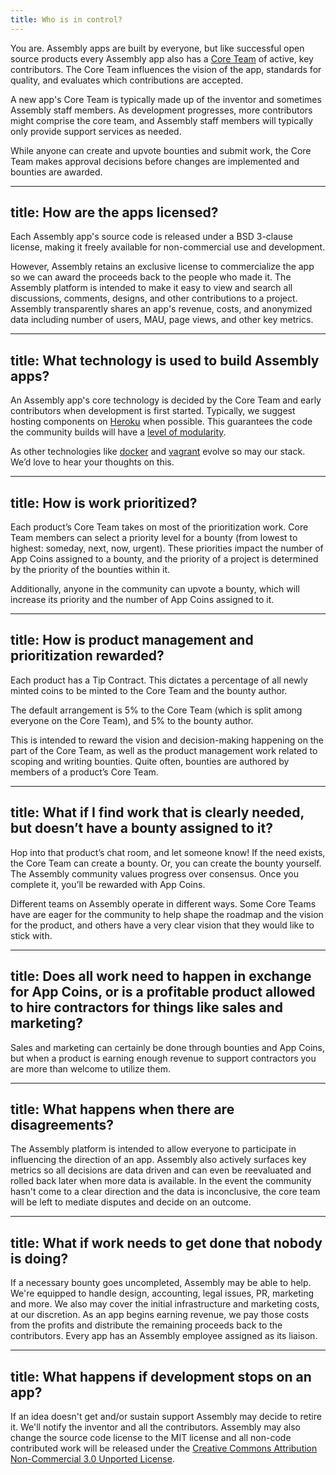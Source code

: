 ```yaml
---
title: Who is in control?
---
```


You are. Assembly apps are built by everyone, but like successful open source products every Assembly app also has a [Core Team](https://www.google.com/url?q=https%3A%2F%2Fassembly.com%2Fcore-team&sa=D&sntz=1&usg=AFQjCNH5QB9F3K1XC3Zd9q1vmNFoedsotA) of active, key contributors. The Core Team influences the vision of the app, standards for quality, and evaluates which contributions are accepted.


A new app's Core Team is typically made up of the inventor and sometimes Assembly staff members. As development progresses, more contributors might comprise the core team, and Assembly staff members will typically only provide support services as needed.

While anyone can create and upvote bounties and submit work, the Core Team makes approval decisions before changes are implemented and bounties are awarded.

---
title: How are the apps licensed?
---

Each Assembly app's source code is released under a BSD 3-clause license, making it freely available for non-commercial use and development.


However, Assembly retains an exclusive license to commercialize the app so we can award the proceeds back to the people who made it. The Assembly platform is intended to make it easy to view and search all discussions, comments, designs, and other contributions to a project. Assembly transparently shares an app's revenue, costs, and anonymized data including number of users, MAU, page views, and other key metrics.

---
title: What technology is used to build Assembly apps?
---

An Assembly app's core technology is decided by the Core Team and early contributors when development is first started. Typically, we suggest hosting components on [Heroku](https://www.heroku.com/) when possible. This guarantees the code the community builds will have a [level of modularity](http://12factor.net/).


As other technologies like [docker](http://www.docker.io/) and [vagrant](http://www.vagrantup.com/) evolve so may our stack. We’d love to hear your thoughts on this.

---
title: How is work prioritized?
---

Each product’s Core Team takes on most of the prioritization work. Core Team members can select a priority level for a bounty (from lowest to highest: someday, next, now, urgent). These priorities impact the number of App Coins assigned to a bounty, and the priority of a project is determined by the priority of the bounties within it.

Additionally, anyone in the community can upvote a bounty, which will increase its priority and the number of App Coins assigned to it.

---
title: How is product management and prioritization rewarded?
---

Each product has a Tip Contract. This dictates a percentage of all newly minted coins to be minted to the Core Team and the bounty author.

The default arrangement is 5% to the Core Team (which is split among everyone on the Core Team), and 5% to the bounty author.

This is intended to reward the vision and decision-making happening on the part of the Core Team, as well as the product management work related to scoping and writing bounties. Quite often, bounties are authored by members of a product’s Core Team.

---
title: What if I find work that is clearly needed, but doesn’t have a bounty assigned to it?
---

Hop into that product’s chat room, and let someone know! If the need exists, the Core Team can create a bounty. Or, you can create the bounty yourself. The Assembly community values progress over consensus. Once you complete it, you’ll be rewarded with App Coins.

Different teams on Assembly operate in different ways. Some Core Teams have are eager for the community to help shape the roadmap and the vision for the product, and others have a very clear vision that they would like to stick with.

---
title: Does all work need to happen in exchange for App Coins, or is a profitable product allowed to hire contractors for things like sales and marketing?
---

Sales and marketing can certainly be done through bounties and App Coins, but when a product is earning enough revenue to support contractors you are more than welcome to utilize them.

---
title: What happens when there are disagreements?
---

The Assembly platform is intended to allow everyone to participate in influencing the direction of an app. Assembly also actively surfaces key metrics so all decisions are data driven and can even be reevaluated and rolled back later when more data is available. In the event the community hasn't come to a clear direction and the data is inconclusive, the core team will be left to mediate disputes and decide on an outcome.

---
title: What if work needs to get done that nobody is doing?
---

If a necessary bounty goes uncompleted, Assembly may be able to help. We're equipped to handle design, accounting, legal issues, PR, marketing and more. We also may cover the initial infrastructure and marketing costs, at our discretion. As an app begins earning revenue, we pay those costs from the profits and distribute the remaining proceeds back to the contributors. Every app has an Assembly employee assigned as its liaison.

---
title: What happens if development stops on an app?
---

If an idea doesn't get and/or sustain support Assembly may decide to retire it. We'll notify the inventor and all the contributors. Assembly may also change the source code license to the MIT license and all non-code contributed work will be released under the [Creative Commons Attribution Non-Commercial 3.0 Unported License](http://www.google.com/url?q=http%3A%2F%2Fcreativecommons.org%2Flicenses%2Fby-nc%2F3.0%2Fus%2F&sa=D&sntz=1&usg=AFQjCNGD0KjEha9wLevv3yo3xo6SQsKLXw).
